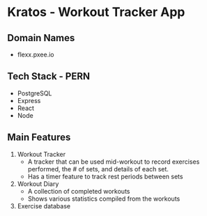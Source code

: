 # Kratos - Workout Tracker App

## Domain Names
* flexx.pxee.io


## Tech Stack - PERN
* PostgreSQL
* Express
* React
* Node


## Main Features
1. Workout Tracker
    - A tracker that can be used mid-workout to record exercises performed, the # of sets, and details of each set.
    - Has a timer feature to track rest periods between sets
2. Workout Diary
    - A collection of completed workouts
    - Shows various statistics compiled from the workouts
3. Exercise database